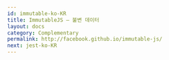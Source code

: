 ```yaml
---
id: immutable-ko-KR
title: ImmutableJS – 불변 데이터
layout: docs
category: Complementary
permalink: http://facebook.github.io/immutable-js/
next: jest-ko-KR
---
```

